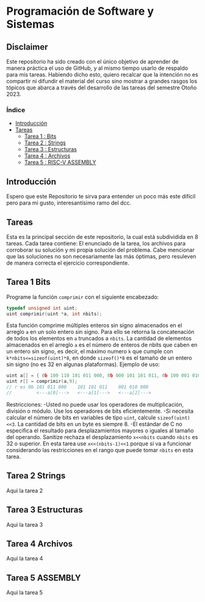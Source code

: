 # Programación de Software y Sistemas
## Disclaimer
Este repositorio ha sido creado con el único objetivo de aprender de manera práctica el uso de GitHub, y al mismo tiempo usarlo de respaldo para mis tareas. Habiendo dicho esto, quiero recalcar que la intención no es compartir ni difundir el material del curso sino mostrar a grandes rasgos los tópicos que abarca a través del desarrollo de las tareas del semestre Otoño 2023.
### Índice
- [Introducción](#introducción)
- [Tareas](#tareas)
  - [Tarea 1 : Bits](#tarea-1-bits)
  - [Tarea 2 : Strings](#tarea-2-strings)
  - [Tarea 3 : Estructuras](#tarea-3-estructuras)
  - [Tarea 4 : Archivos](#tarea-4-archivos)
  - [Tarea 5 : RISC-V ASSEMBLY](#tarea-5-assembly)


## Introducción
Espero que este Repositorio te sirva para entender un poco más este difícil pero para mi gusto, interesantísimo ramo del dcc.
## Tareas 
Esta es la principal sección de este repositorio, la cual está subdividida en 8 tareas. Cada tarea contiene: El enunciado de la tarea, los archivos para corroborar su solución y mi propia solución del problema. Cabe mencionar que las soluciones no son necesariamente las más óptimas, pero resuleven de manera correcta el ejercicio correspondiente.
## Tarea 1 Bits
Programe la función ``comprimir`` con el siguiente encabezado:
```c
typedef unsigned int uint;
uint comprimir(uint *a, int nbits);
```
Esta función comprime múltiples enteros sin signo almacenados en el arreglo ``a`` en un solo entero sin signo. Para ello se retorna la concatenación de todos los elementos en ``a`` truncados a ``nbits``. La cantidad de elementos almacenados en el arreglo ``a`` es el número de enteros de nbits que caben en un entero sin signo, es decir, el máximo numero ``k`` que cumple con ``k*nbits<=sizeof(uint)*8``, en donde ``sizeof()*8`` es el tamaño de un entero sin signo (no es 32 en algunas plataformas).
Ejemplo de uso:
```c
uint a[] = { 0b 100 110 101 011 000, 0b 000 101 101 011, 0b 100 001 010 000};
uint r[] = comprimir(a,9);
// r es 0b 101 011 000    101 101 011    001 010 000
//         <---a[0]--->   <---a[1]--->   <---a[2]--->
```
Restricciones:
-Usted no puede usar los operadores de multiplicación, división o módulo. Use los operadores de bits eficientemente.
-Si necesita calcular el número de bits en variables de tipo ``uint``, calcule ``sizeof(uint)<<3``. La cantidad de bits en un byte es siempre 8.
-El estándar de C no especifica el resultado para desplazamientos mayores o iguales al tamaño del operando. Sanitize rechaza el desplazamiento ``x<<nbits`` cuando ``nbits`` es 32 o superior. En esta tarea use ``x<<(nbits-1)<<1`` porque sí va a funcionar considerando las restricciones en el rango que puede tomar ``nbits`` en esta tarea.

## Tarea 2 Strings
Aqui la tarea 2
## Tarea 3 Estructuras
Aqui la tarea 3
## Tarea 4 Archivos
Aqui la tarea 4
## Tarea 5 ASSEMBLY
Aqui la tarea 5

